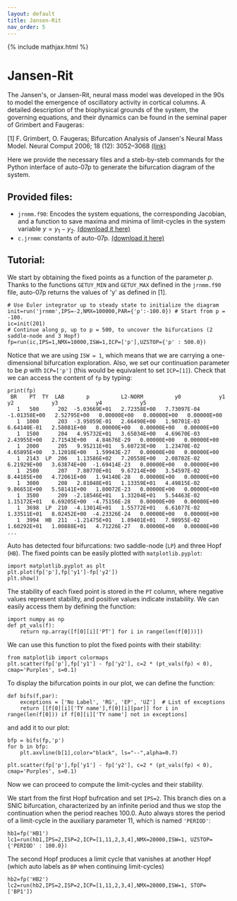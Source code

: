 ```yaml
---
layout: default
title: Jansen-Rit
nav_order: 5
---
```


{% include mathjax.html %}


# Jansen-Rit


The Jansen's, or Jansen-Rit, neural mass model was developed in the 90s to model
the emergence of oscillatory activity in cortical columns. 
A detailed description of the biophysical grounds of the system,
the governing equations, and their dynamics can be found in the seminal paper of 
Grimbert and Faugeras: 

<a id="1">[1]</a> 
F. Grimbert, O. Faugeras; Bifurcation Analysis of Jansen's Neural Mass Model. Neural Comput 2006; 18 (12): 3052–3068 [(link)](https://doi.org/10.1162/neco.2006.18.12.3052)

Here we provide the necessary files and a steb-by-steb commands for the Python interface of auto-07p
to generate the bifurcation diagram of the system.

## Provided files:

* `jrnmm.f90`:  Encodes the system equations, the corresponding Jacobian, and a function to save maxima and minima of limit-cycles in the system variable $y=y_1-y_2$. [(download it here)](https://github.com/pclus/auto-tutorial/blob/main/src/Jansen/jrnmm.f90)
* `c.jrnmm`: constants of auto-07p. [(download it here)](https://github.com/pclus/auto-tutorial/blob/main/src/Jansen/c.jrnmm)

## Tutorial:

We start by obtaining the fixed points as a function of the parameter $p$.
Thanks to the functions `GETUY_MIN` and `GETUY_MAX` defined in the `jrnmm.f90` file, auto-07p returns the values of 'y' as defined in [1].

```
# Use Euler integrator up to steady state to initialize the diagram
init=run('jrnmm',IPS=-2,NMX=100000,PAR={'p':-100.0}) # Start from p = -100.
ic=init(201)
# Continue along p, up to p = 500, to uncover the bifurcations (2 saddle-node and 3 Hopf)                                                
fp=run(ic,IPS=1,NMX=10000,ISW=1,ICP=['p'],UZSTOP={'p' : 500.0})
```

Notice that we are using `ISW = 1`,  which means that we are carrying a one-dimensional bifurcation exploration. Also, we set our continuation parameter to be $p$ with
 `ICP=['p']` (this would be equivalent to set `ICP=[1]`).
Check that we can access the content of `fp` by typing:
```
print(fp)
 BR    PT  TY  LAB       p          L2-NORM          y0            y1            y2            y3            y4            y5      
   1   500      202  -5.03669E+01   2.72358E+00   7.73097E-04  -1.01358E+00   2.52795E+00   0.00000E+00   0.00000E+00   0.00000E+00
   1  1000      203  -3.95059E-01   2.66490E+00   1.90701E-03   6.64140E-01   2.58081E+00   0.00000E+00   0.00000E+00   0.00000E+00
   1  1500      204   4.95732E+01   3.65034E+00   4.69670E-03   2.43955E+00   2.71543E+00   4.84676E-29   0.00000E+00   0.00000E+00
   1  2000      205   9.95211E+01   5.60723E+00   1.23470E-02   4.65895E+00   3.12010E+00   1.59943E-27   0.00000E+00   0.00000E+00
   1  2143  LP  206   1.13586E+02   7.20558E+00   2.08702E-02   6.21929E+00   3.63874E+00  -1.69414E-23   0.00000E+00   0.00000E+00
   1  2500      207   7.80770E+01   9.67214E+00   3.54597E-02   8.44185E+00   4.72061E+00   1.94140E-28   0.00000E+00   0.00000E+00
   1  3000      208   2.81048E+01   1.13359E+01   4.49815E-02   9.86651E+00   5.58141E+00   1.80072E-23   0.00000E+00   0.00000E+00
   1  3500      209  -2.18546E+01   1.33204E+01   5.54463E-02   1.15172E+01   6.69205E+00  -4.75156E-28   0.00000E+00   0.00000E+00
   1  3698  LP  210  -4.13014E+01   1.55772E+01   6.61077E-02   1.33511E+01   8.02452E+00  -4.23326E-24   0.00000E+00   0.00000E+00
   1  3994  HB  211  -1.21475E+01   1.89401E+01   7.98955E-02   1.60292E+01   1.00888E+01   4.71226E-27   0.00000E+00   0.00000E+00
...
```

Auto has detected four bifurcations: two saddle-node (`LP`) and three Hopf (`HB`).
The fixed points can be easily plotted with `matplotlib.pyplot`:
```
import matplotlib.pyplot as plt
plt.plot(fp['p'],fp['y1']-fp['y2'])
plt.show()
```
The stability of each fixed point is stored in the `PT` column, where negative values represent stability, and positive values indicate instability. 
We can easily access them by defining the function:
```
import numpy as np
def pt_vals(f):
	return np.array([f[0][i]['PT'] for i in range(len(f[0]))])

```
We can use this function to plot the fixed points with their stability:
```
from matplotlib import colormaps
plt.scatter(fp['p'],fp['y1'] - fp['y2'], c=2 * (pt_vals(fp) < 0), cmap='Purples', s=0.1)
```
To display the bifurcation points in our plot, we can define the function:
```
def bifs(f,par):
	exceptions = ['No Label', 'RG', 'EP', 'UZ']  # List of exceptions
	return [[f[0][i]['TY name'],f[0][i][par]] for i in range(len(f[0])) if f[0][i]['TY name'] not in exceptions]

```
and add it to our plot:

```
bfp = bifs(fp,'p')
for b in bfp:
	plt.axvline(b[1],color="black", ls="--",alpha=0.7)

plt.scatter(fp['p'],fp['y1'] - fp['y2'], c=2 * (pt_vals(fp) < 0), cmap='Purples', s=0.1)
```


Now we can proceed to compute the limit-cycles and their stability.

We start from the first Hopf bufrcation and set `IPS=2`.
This branch dies on a SNIC bifurcation, characterized by an infinite period and thus we stop the continuation when the period reaches 100.0.
Auto always stores the period of a limit-cycle in the auxiliary parameter 11, which is named `'PERIOD'`:

```
hb1=fp('HB1')                                                                                   
lc1=run(hb1,IPS=2,ISP=2,ICP=[1,11,2,3,4],NMX=20000,ISW=1, UZSTOP={'PERIOD' : 100.0}) 
```

The second Hopf produces a limit cycle that vanishes at another Hopf (which auto labels as `BP` when continuing limit-cycles)

```
hb2=fp('HB2')
lc2=run(hb2,IPS=2,ISP=2,ICP=[1,11,2,3,4],NMX=20000,ISW=1, STOP=['BP1'])
```



